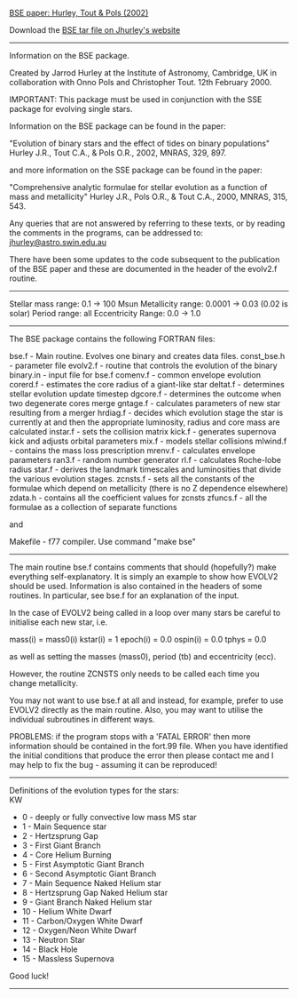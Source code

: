 [BSE paper: Hurley, Tout & Pols (2002)](https://ui.adsabs.harvard.edu/abs/2002MNRAS.329..897H/abstract)

Download the [BSE tar file on Jhurley's website](https://astronomy.swin.edu.au/~jhurley/bsedload.html)

************************************************************************

Information on the BSE package. 

Created by Jarrod Hurley at the Institute of Astronomy, Cambridge, UK 
in collaboration with Onno Pols and Christopher Tout. 
12th February 2000. 

IMPORTANT: This package must be used in conjunction with the SSE 
           package for evolving single stars. 

Information on the BSE package can be found in the paper: 

"Evolution of binary stars and the effect of tides on binary 
 populations" 
 Hurley J.R., Tout C.A., & Pols O.R., 2002, MNRAS, 329, 897. 

and more information on the SSE package can be found in the paper: 

"Comprehensive analytic formulae for stellar evolution as a function 
 of mass and metallicity" 
 Hurley J.R., Pols O.R., & Tout C.A., 2000, MNRAS, 315, 543. 

Any queries that are not answered by referring to these texts, or by 
reading the comments in the programs, can be addressed to: 
  jhurley@astro.swin.edu.au  

There have been some updates to the code subsequent to the publication 
of the BSE paper and these are documented in the header of the evolv2.f 
routine. 

************************************************************************

Stellar mass range: 0.1 -> 100 Msun 
Metallicity range:  0.0001 -> 0.03 (0.02 is solar) 
Period range:       all 
Eccentricity Range: 0.0 -> 1.0

************************************************************************

The BSE package contains the following FORTRAN files: 

bse.f       - Main routine. Evolves one binary and creates data files. 
const_bse.h - parameter file 
evolv2.f    - routine that controls the evolution of the binary 
binary.in   - input file for bse.f 
comenv.f    - common envelope evolution
corerd.f    - estimates the core radius of a giant-like star
deltat.f    - determines stellar evolution update timestep 
dgcore.f    - determines the outcome when two degenerate cores merge 
gntage.f    - calculates parameters of new star resulting from a merger 
hrdiag.f    - decides which evolution stage the star is
              currently at and then the appropriate luminosity, radius
              and core mass are calculated 
instar.f    - sets the collision matrix
kick.f      - generates supernova kick and adjusts orbital parameters 
mix.f       - models stellar collisions
mlwind.f    - contains the mass loss prescription 
mrenv.f     - calculates envelope parameters
ran3.f      - random number generator
rl.f        - calculates Roche-lobe radius 
star.f      - derives the landmark timescales and luminosities 
              that divide the various evolution stages. 
zcnsts.f    - sets all the constants of the formulae which depend on 
              metallicity (there is no Z dependence elsewhere) 
zdata.h     - contains all the coefficient values for zcnsts 
zfuncs.f    - all the formulae as a collection of separate functions 

and 

Makefile  - f77 compiler. Use command "make bse"

************************************************************************

The main routine bse.f contains comments that should (hopefully?)
make everything self-explanatory. It is simply an example to show how 
EVOLV2 should be used. 
Information is also contained in the headers of some routines. In particular, 
see bse.f for an explanation of the input.  

In the case of EVOLV2 being called in a loop over many stars 
be careful to initialise each new star, i.e. 

mass(i) = mass0(i)
kstar(i) = 1
epoch(i) = 0.0
ospin(i) = 0.0
tphys = 0.0 

as well as setting the masses (mass0), period (tb) and eccentricity (ecc). 

However, the routine ZCNSTS only needs to be called each time you change
metallicity.

You may not want to use bse.f at all and instead, for example, prefer to use 
EVOLV2 directly as the main routine. 
Also, you may want to utilise the individual subroutines in different ways. 

PROBLEMS: if the program stops with a 'FATAL ERROR' then more information 
          should be contained in the fort.99 file. When you have 
          identified the initial conditions that produce the error then 
          please contact me and I may help to fix the bug - assuming it 
          can be reproduced! 

************************************************************************

Definitions of the evolution types for the stars:  
 KW
* 0 - deeply or fully convective low mass MS star
* 1 - Main Sequence star
* 2 - Hertzsprung Gap
* 3 - First Giant Branch
* 4 - Core Helium Burning
* 5 - First Asymptotic Giant Branch
* 6 - Second Asymptotic Giant Branch
* 7 - Main Sequence Naked Helium star
* 8 - Hertzsprung Gap Naked Helium star
* 9 - Giant Branch Naked Helium star
* 10 - Helium White Dwarf
* 11 - Carbon/Oxygen White Dwarf
* 12 - Oxygen/Neon White Dwarf
* 13 - Neutron Star
* 14 - Black Hole
* 15 - Massless Supernova

Good luck!

************************************************************************
